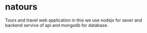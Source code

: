 # natours
Tours and travel web application
in this we use nodejs for sever and backend service of api and mongodb for database.
